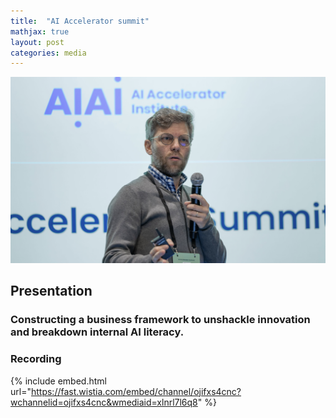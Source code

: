 ```yaml
---
title:  "AI Accelerator summit"
mathjax: true
layout: post
categories: media
---
```


![Swiss Alps](/assets/images/AI_accelerator_headshot.png)

## Presentation

### Constructing a business framework to unshackle innovation and breakdown internal AI literacy.



### Recording

{% include embed.html url="https://fast.wistia.com/embed/channel/ojifxs4cnc?wchannelid=ojifxs4cnc&wmediaid=xlnrl7l6q8" %}
